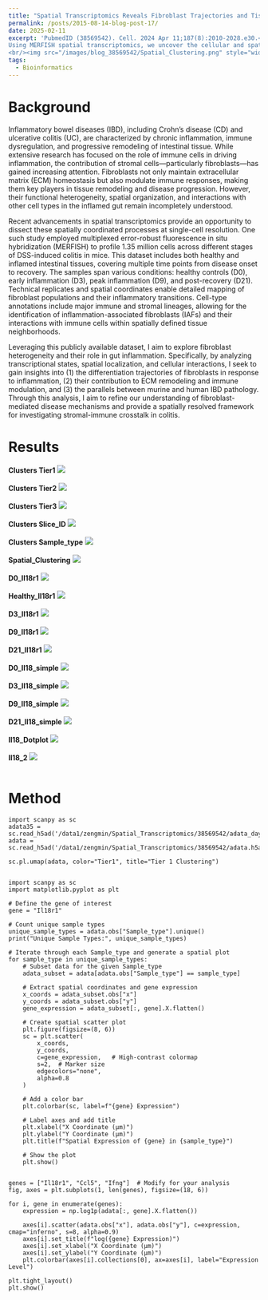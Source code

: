 ```yaml
---
title: "Spatial Transcriptomics Reveals Fibroblast Trajectories and Tissue Remodeling in Colitis"
permalink: /posts/2015-08-14-blog-post-17/
date: 2025-02-11
excerpt: 'PubmedID (38569542). Cell. 2024 Apr 11;187(8):2010-2028.e30.<br/>
Using MERFISH spatial transcriptomics, we uncover the cellular and spatial remodeling in colitis, revealing fibroblast heterogeneity and dynamic tissue interactions. 
<br/><img src="/images/blog_38569542/Spatial_Clustering.png" style="width:600px; height:450px;">'
tags:
  - Bioinformatics
---
```


Background
======
Inflammatory bowel diseases (IBD), including Crohn’s disease (CD) and ulcerative colitis (UC), are characterized by chronic inflammation, immune dysregulation, and progressive remodeling of intestinal tissue. While extensive research has focused on the role of immune cells in driving inflammation, the contribution of stromal cells—particularly fibroblasts—has gained increasing attention. Fibroblasts not only maintain extracellular matrix (ECM) homeostasis but also modulate immune responses, making them key players in tissue remodeling and disease progression. However, their functional heterogeneity, spatial organization, and interactions with other cell types in the inflamed gut remain incompletely understood.

Recent advancements in spatial transcriptomics provide an opportunity to dissect these spatially coordinated processes at single-cell resolution. One such study employed multiplexed error-robust fluorescence in situ hybridization (MERFISH) to profile 1.35 million cells across different stages of DSS-induced colitis in mice. This dataset includes both healthy and inflamed intestinal tissues, covering multiple time points from disease onset to recovery. The samples span various conditions: healthy controls (D0), early inflammation (D3), peak inflammation (D9), and post-recovery (D21). Technical replicates and spatial coordinates enable detailed mapping of fibroblast populations and their inflammatory transitions. Cell-type annotations include major immune and stromal lineages, allowing for the identification of inflammation-associated fibroblasts (IAFs) and their interactions with immune cells within spatially defined tissue neighborhoods.

Leveraging this publicly available dataset, I aim to explore fibroblast heterogeneity and their role in gut inflammation. Specifically, by analyzing transcriptional states, spatial localization, and cellular interactions, I seek to gain insights into (1) the differentiation trajectories of fibroblasts in response to inflammation, (2) their contribution to ECM remodeling and immune modulation, and (3) the parallels between murine and human IBD pathology. Through this analysis, I aim to refine our understanding of fibroblast-mediated disease mechanisms and provide a spatially resolved framework for investigating stromal-immune crosstalk in colitis.


Results
======
**Clusters Tier1** <img src="/images/blog_38569542/Tier1.png"><br/><br/>
**Clusters Tier2** <img src="/images/blog_38569542/Tier2.png"><br/><br/>
**Clusters Tier3** <img src="/images/blog_38569542/Tier3.png"><br/><br/>
**Clusters Slice_ID** <img src="/images/blog_38569542/Slice_ID.png"><br/><br/>
**Clusters Sample_type** <img src="/images/blog_38569542/Sample_type.png"><br/><br/>
**Spatial_Clustering** <img src="/images/blog_38569542/Spatial_Clustering.png"><br/><br/>
**D0_Il18r1** <img src="/images/blog_38569542/D0_Il18r1.png"><br/><br/>
**Healthy_Il18r1** <img src="/images/blog_38569542/Healthy_Il18r1.png"><br/><br/>
**D3_Il18r1** <img src="/images/blog_38569542/D3_Il18r1.png"><br/><br/>
**D9_Il18r1** <img src="/images/blog_38569542/D9_Il18r1.png"><br/><br/>
**D21_Il18r1** <img src="/images/blog_38569542/D21_Il18r1.png"><br/><br/>
**D0_Il18_simple** <img src="/images/blog_38569542/D0.png"><br/><br/>
**D3_Il18_simple** <img src="/images/blog_38569542/D3.png"><br/><br/>
**D9_Il18_simple** <img src="/images/blog_38569542/D9.png"><br/><br/>
**D21_Il18_simple** <img src="/images/blog_38569542/D21.png"><br/><br/>
**Il18_Dotplot** <img src="/images/blog_38569542/Dotplot.png"><br/><br/>
**Il18_2** <img src="/images/blog_38569542/Il18_2.png"><br/><br/>


Method
======
```Linux
import scanpy as sc
adata35 = sc.read_h5ad('/data1/zengmin/Spatial_Transcriptomics/38569542/adata_day35.h5ad')
adata = sc.read_h5ad('/data1/zengmin/Spatial_Transcriptomics/38569542/adata.h5ad')

sc.pl.umap(adata, color="Tier1", title="Tier 1 Clustering")


import scanpy as sc
import matplotlib.pyplot as plt

# Define the gene of interest
gene = "Il18r1"

# Count unique sample types
unique_sample_types = adata.obs["Sample_type"].unique()
print("Unique Sample Types:", unique_sample_types)

# Iterate through each Sample_type and generate a spatial plot
for sample_type in unique_sample_types:
    # Subset data for the given Sample_type
    adata_subset = adata[adata.obs["Sample_type"] == sample_type]
    
    # Extract spatial coordinates and gene expression
    x_coords = adata_subset.obs["x"]
    y_coords = adata_subset.obs["y"]
    gene_expression = adata_subset[:, gene].X.flatten()
    
    # Create spatial scatter plot
    plt.figure(figsize=(8, 6))
    sc = plt.scatter(
        x_coords, 
        y_coords, 
        c=gene_expression,   # High-contrast colormap
        s=2,  # Marker size
        edgecolors="none",
        alpha=0.8
    )
    
    # Add a color bar
    plt.colorbar(sc, label=f"{gene} Expression")
    
    # Label axes and add title
    plt.xlabel("X Coordinate (µm)")
    plt.ylabel("Y Coordinate (µm)")
    plt.title(f"Spatial Expression of {gene} in {sample_type}")

    # Show the plot
    plt.show()


genes = ["Il18r1", "Ccl5", "Ifng"]  # Modify for your analysis
fig, axes = plt.subplots(1, len(genes), figsize=(18, 6))

for i, gene in enumerate(genes):
    expression = np.log1p(adata[:, gene].X.flatten())
    
    axes[i].scatter(adata.obs["x"], adata.obs["y"], c=expression, cmap="inferno", s=8, alpha=0.9)
    axes[i].set_title(f"log({gene} Expression)")
    axes[i].set_xlabel("X Coordinate (µm)")
    axes[i].set_ylabel("Y Coordinate (µm)")
    plt.colorbar(axes[i].collections[0], ax=axes[i], label="Expression Level")

plt.tight_layout()
plt.show()



```
